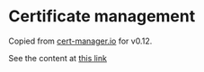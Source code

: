# Certificate management

Copied from [cert-manager.io](https://cert-manager.io/docs/installation/) for v0.12.

See the content at [this link](https://github.com/cert-manager/website/blob/release-0.12/content/en/docs/installation/kubernetes.md)